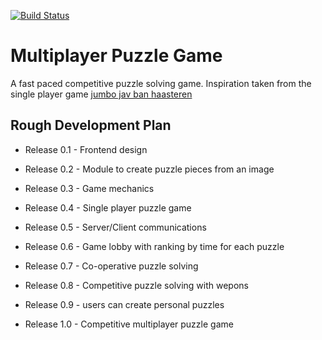 [![Build Status](https://travis-ci.org/CalumForsterDev/country-browser-game.svg?branch=master)](https://travis-ci.org/CalumForsterDev/country-browser-game)

# Multiplayer Puzzle Game
A fast paced competitive puzzle solving game. Inspiration taken from the single player game [jumbo jav ban haasteren](http://jumbo-jan-van-haasteren.fbrq.io/jumbo-jan-van-haasteren/index.html)


## Rough Development Plan

* Release 0.1 - Frontend design
* Release 0.2 - Module to create puzzle pieces from an image
* Release 0.3 - Game mechanics
* Release 0.4 - Single player puzzle game
* Release 0.5 - Server/Client communications
* Release 0.6 - Game lobby with ranking by time for each puzzle
* Release 0.7 - Co-operative puzzle solving
* Release 0.8 - Competitive puzzle solving with wepons 
* Release 0.9 - users can create personal puzzles

* Release 1.0 - Competitive multiplayer puzzle game
